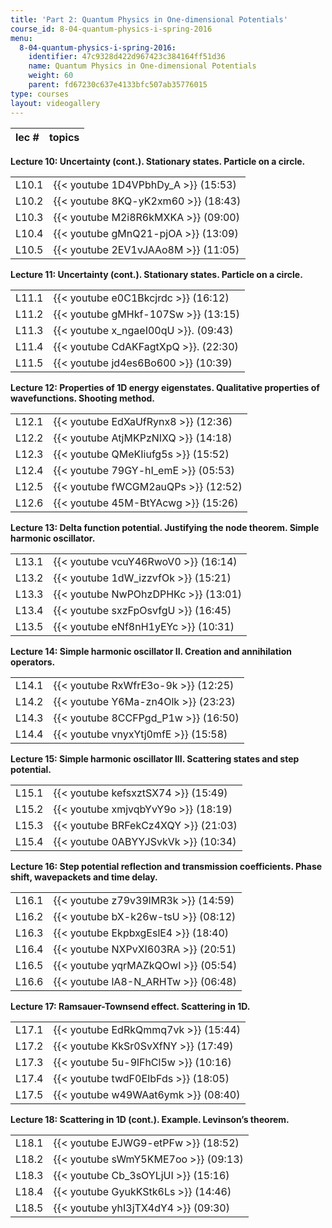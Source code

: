 ```yaml
---
title: 'Part 2: Quantum Physics in One-dimensional Potentials'
course_id: 8-04-quantum-physics-i-spring-2016
menu:
  8-04-quantum-physics-i-spring-2016:
    identifier: 47c9328d422d967423c384164ff51d36
    name: Quantum Physics in One-dimensional Potentials
    weight: 60
    parent: fd67230c637e4133bfc507ab35776015
type: courses
layout: videogallery
---
```

  
| lec # | topics |
| --- | --- |

**Lecture 10: Uncertainty (cont.). Stationary states. Particle on a circle.**

| | |
| --- | --- |
| L10.1 | {{< youtube 1D4VPbhDy\_A >}} (15:53) |
| L10.2 | {{< youtube 8KQ-yK2xm60 >}} (18:43) |
| L﻿10.3 | {{< youtube M2i8R6kMXKA >}} (09:00) |
| L﻿10.4 | {{< youtube gMnQ21-pjOA >}} (13:09) |
| L﻿10.5 | {{< youtube 2EV1vJAAo8M >}} (11:05) |

**Lecture 11: Uncertainty (cont.). Stationary states. Particle on a circle.**

| | |
| --- | --- |
| L11.1 | {{< youtube e0C1Bkcjrdc >}} (16:12) |
| L11.2 | {{< youtube gMHkf-107Sw >}} (13:15) |
| L﻿11.3 | {{< youtube x\_ngaeI00qU >}}. (09:43) |
| L﻿11.4 | {{< youtube CdAKFagtXpQ >}}. (22:30) |
| L﻿11.5 | {{< youtube jd4es6Bo600 >}} (10:39) |

**Lecture 12: Properties of 1D energy eigenstates. Qualitative properties of wavefunctions. Shooting method.**

| | |
| --- | --- |
| L12.1 | {{< youtube EdXaUfRynx8 >}} (12:36) |
| L12.2 | {{< youtube AtjMKPzNIXQ >}} (14:18) |
| L12.3 | {{< youtube QMeKIiufg5s >}} (15:52) |
| L12.4 | {{< youtube 79GY-hI\_emE >}} (05:53) |
| L12.5 | {{< youtube fWCGM2auQPs >}} (12:52) |
| L12.6 | {{< youtube 45M-BtYAcwg >}} (15:26) |

**Lecture 13: Delta function potential. Justifying the node theorem. Simple harmonic oscillator.**

| | |
| --- | --- |
| L13.1 | {{< youtube vcuY46RwoV0 >}} (16:14) |
| L13.2 | {{< youtube 1dW\_izzvfOk >}} (15:21) |
| L13.3 | {{< youtube NwPOhzDPHKc >}} (13:01) |
| L13.4 | {{< youtube sxzFpOsvfgU >}} (16:45) |
| L13.5 | {{< youtube eNf8nH1yEYc >}} (10:31) |

**Lecture 14: Simple harmonic oscillator II. Creation and annihilation operators.**

| | |
| --- | --- |
| L14.1 | {{< youtube RxWfrE3o-9k >}} (12:25) |
| L14.2 | {{< youtube Y6Ma-zn4Olk >}} (23:23) |
| L14.3 | {{< youtube 8CCFPgd\_P1w >}} (16:50) |
| L14.4 | {{< youtube vnyxYtj0mfE >}} (15:58) |

**Lecture 15: Simple harmonic oscillator III. Scattering states and step potential.**

| | |
| --- | --- |
| L15.1 | {{< youtube kefsxztSX74 >}} (15:49) |
| L15.2 | {{< youtube xmjvqbYvY9o >}} (18:19) |
| L15.3 | {{< youtube BRFekCz4XQY >}} (21:03) |
| L15.4 | {{< youtube 0ABYYJSvkVk >}} (10:34) |

**Lecture 16: Step potential reflection and transmission coefficients. Phase shift, wavepackets and time delay.**

| | |
| --- | --- |
| L16.1 | {{< youtube z79v39lMR3k >}} (14:59) |
| L16.2 | {{< youtube bX-k26w-tsU >}} (08:12) |
| L16.3 | {{< youtube EkpbxgEslE4 >}} (18:40) |
| L16.4 | {{< youtube NXPvXI603RA >}} (20:51) |
| L16.5 | {{< youtube yqrMAZkQOwI >}} (05:54) |
| L16.6 | {{< youtube lA8-N\_ARHTw >}} (06:48) |

**Lecture 17: Ramsauer-Townsend effect. Scattering in 1D.**

| | |
| --- | --- |
| L17.1 | {{< youtube EdRkQmmq7vk >}} (15:44) |
| L17.2 | {{< youtube KkSr0SvXfNY >}} (17:49) |
| L17.3 | {{< youtube 5u-9lFhCl5w >}} (10:16) |
| L17.4 | {{< youtube twdF0EIbFds >}} (18:05) |
| L17.5 | {{< youtube w49WAat6ymk >}} (08:40) |

**Lecture 18: Scattering in 1D (cont.). Example. Levinson’s theorem.**

| | |
| --- | --- |
| L18.1 | {{< youtube EJWG9-etPFw >}} (18:52) |
| L18.2 | {{< youtube sWmY5KME7oo >}} (09:13) |
| L18.3 | {{< youtube Cb\_3sOYLjUI >}} (15:16) |
| L18.4 | {{< youtube GyukKStk6Ls >}} (14:46) |
| L18.5 | {{< youtube yhI3jTX4dY4 >}} (09:30)